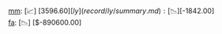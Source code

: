 [mm](record/mm/summary.md): [📈] [$3596.60]  
[ly](record/ly/summary.md): [📉] [$-1842.00]  
[fa](record/fa/summary.md): [📉] [$-890600.00]  
